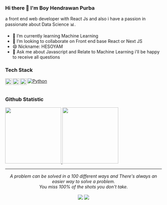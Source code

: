 ### Hi there 👋 I'm Boy Hendrawan Purba

a front end web developer with React Js and also i have a passion in passionate about Data Science :bar_chart:.

<!--
**boyhendrawan/boyhendrawan** is a ✨ _special_ ✨ repository because its `README.md` (this file) appears on your GitHub profile.

Here are some ideas to get you started:

- 🔭 I’m currently working on ...
- 🌱 I’m currently learning Machine Learning 
- 👯 I’m looking to collaborate on Front end base React or Next JS
- 🤔 I’m looking for help with ...

- 📫 How to reach me: ...
- 😄 Pronouns: ...
- ⚡ Fun fact: ...
-->
- 🌱 I’m currently learning Machine Learning 
- 👯 I’m looking to collaborate on Front end base React or Next JS
- 😄 Nickname: HESOYAM
- 💬 Ask me about Javascript and Relate to Machine Learning i'll be happy to receive all questions 


### Tech Stack
  <a href="#"><img align="left" alt="JavaScript" title="JavaScript" width="21px" src="https://upload.wikimedia.org/wikipedia/commons/9/99/Unofficial_JavaScript_logo_2.svg" /></a>
  <a href="https://reactjs.org/"><img align="left" alt="React" title="React" width="21px" src="https://cdn.worldvectorlogo.com/logos/react-2.svg" /></a>
  <a href="https://nextjs.org/"><img align="left" alt="Next" title="Next (React SSR Framework)" width="21px" src="https://iconape.com/wp-content/files/gm/82643/svg/next-js.svg" /></a>
  <a href="https://python.org/"><img title="Python" alt="Python" src="https://raw.githubusercontent.com/Thomas-George-T/Thomas-George-T/master/assets/python.svg"></a>
  <br>
  <br>
  
### Github Statistic
<p align="left">
<a href="https://github.com/boyhendrawan">
  <img height="180em" src="https://github-readme-stats-eight-theta.vercel.app/api?username=dimasmds&show_icons=true&theme=algolia&include_all_commits=true&count_private=true"/>
  <img height="180em" src="https://github-readme-stats-eight-theta.vercel.app/api/top-langs/?username=dimasmds&layout=compact&langs_count=8&theme=algolia"/>
</a>
</p>

<hr>
<p align="center">
   <i>A problem can be solved in a 100 different ways and There's always an easier way to solve a problem.</i>
   <br>
   <i>You miss 100% of the shots you don't take.</i>
   <br>
<br>
<a target="_blank" href="https://www.linkedin.com/in/boy-hendrawan-purba-948705157"><img src="https://img.shields.io/badge/-LinkedIn-0077B5?style=for-the-badge&logo=Linkedin&logoColor=white"></img></a>  
<a target="_blank" href="mailto:boyhendrawanpurba@gmail.com"><img src="https://img.shields.io/badge/-Gmail-D14836?style=for-the-badge&logo=Gmail&logoColor=white"></img></a>
<br>
</p> 
